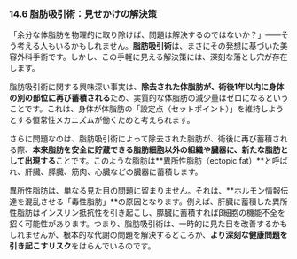 ### 14.6 脂肪吸引術：見せかけの解決策

「余分な体脂肪を物理的に取り除けば、問題は解決するのではないか？」――そう考える人もいるかもしれません。**脂肪吸引術**は、まさにその発想に基づいた美容外科手術です。しかし、この手軽に見える解決策には、深刻な落とし穴が存在します。

脂肪吸引術に関する興味深い事実は、**除去された体脂肪が、術後1年以内に身体の別の部位に再び蓄積される**ため、実質的な体脂肪の減少量はゼロになるということです。これは、身体が体脂肪の「設定点（セットポイント）」を維持しようとする恒常性メカニズムが働くためと考えられます。

さらに問題なのは、脂肪吸引術によって除去された脂肪が、術後に再び蓄積される際、**本来脂肪を安全に貯蔵できる脂肪細胞以外の組織や臓器に、新たな脂肪として出現する**ことです。このような脂肪は**異所性脂肪（ectopic fat）**と呼ばれ、肝臓、膵臓、筋肉、心臓などの臓器に蓄積します。

異所性脂肪は、単なる見た目の問題に留まりません。それは、**ホルモン情報伝達を混乱させる「毒性脂肪」**の原因となります。例えば、肝臓に蓄積した異所性脂肪はインスリン抵抗性を引き起こし、膵臓に蓄積すればβ細胞の機能不全を招く可能性があります。つまり、脂肪吸引術は、一時的に見た目を改善するかもしれませんが、根本的な代謝の問題を解決するどころか、**より深刻な健康問題を引き起こすリスク**をはらんでいるのです。
